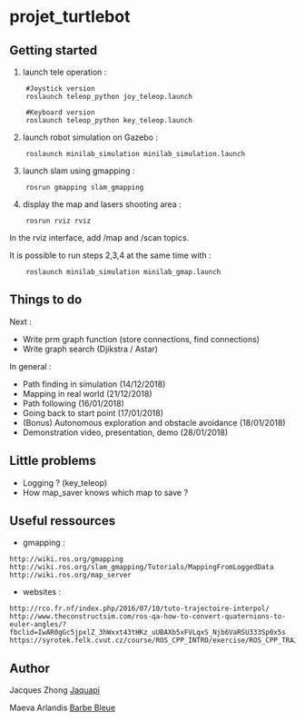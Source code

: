 # projet_turtlebot

## Getting started

1) launch tele operation :
```
	#Joystick version
	roslaunch teleop_python joy_teleop.launch

	#Keyboard version
	roslaunch teleop_python key_teleop.launch

```

2) launch robot simulation on Gazebo :
```
	roslaunch minilab_simulation minilab_simulation.launch
```

3) launch slam using gmapping :
```
	rosrun gmapping slam_gmapping
```
  
4) display the map and lasers shooting area :
```
	rosrun rviz rviz
```
In the rviz interface, add /map and /scan topics.

It is possible to run steps 2,3,4 at the same time with :
```
	roslaunch minilab_simulation minilab_gmap.launch
```


## Things to do
Next :
* Write prm graph function (store connections, find connections)
* Write graph search (Djikstra / Astar)

In general :
* Path finding in simulation (14/12/2018)
* Mapping in real world (21/12/2018)
* Path following (16/01/2018)
* Going back to start point (17/01/2018)
* (Bonus) Autonomous exploration and obstacle avoidance (18/01/2018)
* Demonstration video, presentation, demo (28/01/2018)

## Little problems
* Logging ? (key_teleop)
* How map_saver knows which map to save ?

## Useful ressources
* gmapping :
```
http://wiki.ros.org/gmapping
http://wiki.ros.org/slam_gmapping/Tutorials/MappingFromLoggedData
http://wiki.ros.org/map_server
```
* websites :
```
http://rco.fr.nf/index.php/2016/07/10/tuto-trajectoire-interpol/
http://www.theconstructsim.com/ros-qa-how-to-convert-quaternions-to-euler-angles/?fbclid=IwAR0gGc5jpxlZ_3hWxxt43tHKz_uUBAXb5xFVLqxS_Njb6VaRSU333Sp0x5s
https://syrotek.felk.cvut.cz/course/ROS_CPP_INTRO/exercise/ROS_CPP_TRAJ
```


## Author
Jacques Zhong [Jaquapi](https://github.com/jacqueszhong)

Maeva Arlandis [Barbe Bleue](https://github.com/BarbeBleue)
